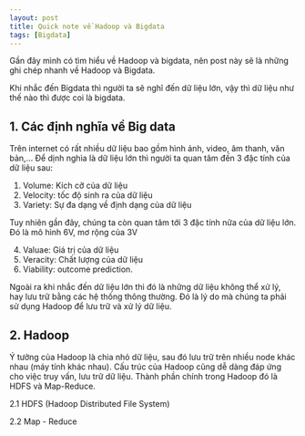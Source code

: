 ```yaml
---
layout: post
title: Quick note về Hadoop và Bigdata
tags: [Bigdata]
---
```


Gần đây mình có tìm hiểu về Hadoop và bigdata, nên post này sẽ là những ghi chép nhanh về Hadoop và Bigdata.

Khi nhắc đến Bigdata thì người ta sẽ nghĩ đến dữ liệu lớn, vậy thì dữ liệu như thế nào thì được coi là bigdata.

## 1. Các định nghĩa về Big data 

Trên internet có rất nhiều dữ liệu bao gồm hình ảnh, video, âm thanh, văn bản,... Để dịnh nghìa là dữ liệu lớn thì người ta quan tâm đến
3 đặc tính của dữ liệu sau:

1. Volume: Kích cỡ của dữ liệu 
2. Velocity: tốc độ sinh ra của dữ liệu
3. Variety: Sự đa dạng về định dạng của dữ liệu 

Tuy nhiên gần đây, chúng ta còn quan tâm tới 3 đặc tính nữa của dữ liệu lớn. Đó là mô hình 6V, mơ rộng của 3V

4. Valuae: Giá trị của dữ liệu
5. Veracity: Chất lượng của dữ liệu
6. Viability: outcome prediction. 

Ngoài ra khi nhắc đến dữ liệu lớn thì đó là những dữ liệu không thể xử lý, hay lưu trữ bằng các hệ thống thông thường. Đó là lý do mà chúng ta phải sử dụng Hadoop để lưu trữ và xử lý dữ liệu.

## 2. Hadoop 

Ý tưởng của Hadoop là chia nhỏ dữ liệu, sau đó lưu trữ trên nhiều node khác nhau (máy tính khác nhau). Cấu trúc của Hadoop cũng dễ dàng đáp ứng cho việc truy vấn, lưu trữ dữ liệu. Thành phần chính trong Hadoop đó là HDFS và Map-Reduce.

2.1 HDFS (Hadoop Distributed File System)

2.2 Map - Reduce 
